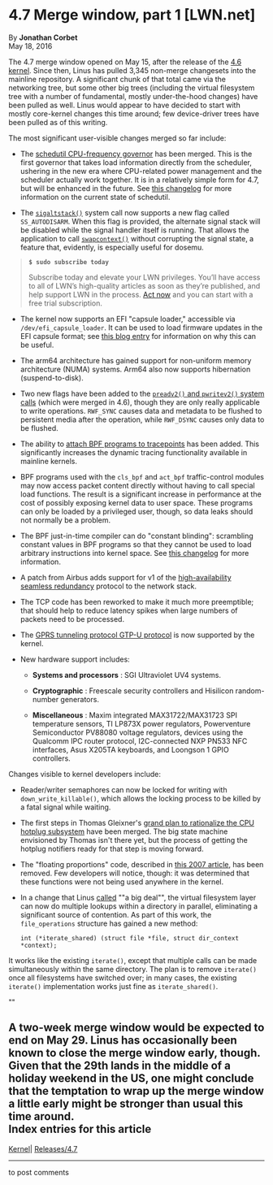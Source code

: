 # 4.7 Merge window, part 1 [LWN.net]

By **Jonathan Corbet**  
May 18, 2016 

The 4.7 merge window opened on May 15, after the release of the [4.6 kernel](/Articles/687511/). Since then, Linus has pulled 3,345 non-merge changesets into the mainline repository. A significant chunk of that total came via the networking tree, but some other big trees (including the virtual filesystem tree with a number of fundamental, mostly under-the-hood changes) have been pulled as well. Linus would appear to have decided to start with mostly core-kernel changes this time around; few device-driver trees have been pulled as of this writing. 

The most significant user-visible changes merged so far include: 

  * The [schedutil CPU-frequency governor](/Articles/682391/) has been merged. This is the first governor that takes load information directly from the scheduler, ushering in the new era where CPU-related power management and the scheduler actually work together. It is in a relatively simple form for 4.7, but will be enhanced in the future. See [this changelog](https://git.kernel.org/linus/9bdcb44e391da5c41b98573bf0305a0e0b1c9569) for more information on the current state of schedutil. 

  * The [`sigaltstack()`](http://man7.org/linux/man-pages/man2/sigaltstack.2.html) system call now supports a new flag called `SS_AUTODISARM`. When this flag is provided, the alternate signal stack will be disabled while the signal handler itself is running. That allows the application to call [`swapcontext()`](http://man7.org/linux/man-pages/man3/makecontext.3.html) without corrupting the signal state, a feature that, evidently, is especially useful for dosemu. 

> **`$ sudo subscribe today`**
> 
> Subscribe today and elevate your LWN privileges. You’ll have access to all of LWN’s high-quality articles as soon as they’re published, and help support LWN in the process. [Act now](https://lwn.net/Promo/nst-sudo/claim) and you can start with a free trial subscription. 

  * The kernel now supports an EFI "capsule loader," accessible via `/dev/efi_capsule_loader`. It can be used to load firmware updates in the EFI capsule format; see [this blog entry](https://blogs.intel.com/evangelists/2015/06/23/better-firmware-updates-in-linux-using-uefi-capsules/) for information on why this can be useful. 

  * The arm64 architecture has gained support for non-uniform memory architecture (NUMA) systems. Arm64 also now supports hibernation (suspend-to-disk). 

  * Two new flags have been added to the [`preadv2()` and `pwritev2()` system calls](/Articles/670231/) (which were merged in 4.6), though they are only really applicable to write operations. `RWF_SYNC` causes data and metadata to be flushed to persistent media after the operation, while `RWF_DSYNC` causes only data to be flushed. 

  * The ability to [attach BPF programs to tracepoints](/Articles/683504/) has been added. This significantly increases the dynamic tracing functionality available in mainline kernels. 

  * BPF programs used with the `cls_bpf` and `act_bpf` traffic-control modules may now access packet content directly without having to call special load functions. The result is a significant increase in performance at the cost of possibly exposing kernel data to user space. These programs can only be loaded by a privileged user, though, so data leaks should not normally be a problem. 

  * The BPF just-in-time compiler can do "constant blinding": scrambling constant values in BPF programs so that they cannot be used to load arbitrary instructions into kernel space. See [this changelog](https://git.kernel.org/linus/4f3446bb809f20ad56cadf712e6006815ae7a8f9) for more information. 

  * A patch from Airbus adds support for v1 of the [high-availability seamless redundancy](https://en.wikipedia.org/wiki/High-availability_Seamless_Redundancy) protocol to the network stack. 

  * The TCP code has been reworked to make it much more preemptible; that should help to reduce latency spikes when large numbers of packets need to be processed. 

  * The [GPRS tunneling protocol GTP-U protocol](https://en.wikipedia.org/wiki/GPRS_Tunnelling_Protocol#GTP-U_-_GTP_user_data_tunneling) is now supported by the kernel. 

  * New hardware support includes: 

    * **Systems and processors** : SGI Ultraviolet UV4 systems. 

    * **Cryptographic** : Freescale security controllers and Hisilicon random-number generators. 

    * **Miscellaneous** : Maxim integrated MAX31722/MAX31723 SPI temperature sensors, TI LP873X power regulators, Powerventure Semiconductor PV88080 voltage regulators, devices using the Qualcomm IPC router protocol, I2C-connected NXP PN533 NFC interfaces, Asus X205TA keyboards, and Loongson 1 GPIO controllers. 




Changes visible to kernel developers include: 

  * Reader/writer semaphores can now be locked for writing with `down_write_killable()`, which allows the locking process to be killed by a fatal signal while waiting. 

  * The first steps in Thomas Gleixner's [grand plan to rationalize the CPU hotplug subsystem](/Articles/537562/) have been merged. The big state machine envisioned by Thomas isn't there yet, but the process of getting the hotplug notifiers ready for that step is moving forward. 

  * The "floating proportions" code, described in [this 2007 article](/Articles/245600/), has been removed. Few developers will notice, though: it was determined that these functions were not being used anywhere in the kernel. 

  * In a change that Linus [called](https://plus.google.com/+LinusTorvalds/posts/MhYqNHSMGTU) ""a big deal"", the virtual filesystem layer can now do multiple lookups within a directory in parallel, eliminating a significant source of contention. As part of this work, the `file_operations` structure has gained a new method: 
        
        int (*iterate_shared) (struct file *file, struct dir_context *context);
        

It works like the existing `iterate()`, except that multiple calls can be made simultaneously within the same directory. The plan is to remove `iterate()` once all filesystems have switched over; in many cases, the existing `iterate()` implementation works just fine as `iterate_shared()`. 

""




A two-week merge window would be expected to end on May 29. Linus has occasionally been known to close the merge window early, though. Given that the 29th lands in the middle of a holiday weekend in the US, one might conclude that the temptation to wrap up the merge window a little early might be stronger than usual this time around.  
Index entries for this article  
---  
[Kernel](/Kernel/Index)| [Releases/4.7](/Kernel/Index#Releases-4.7)  
  


* * *

to post comments 
